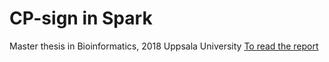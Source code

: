 # CP-sign in Spark

Master thesis in Bioinformatics, 2018
Uppsala University
[To read the report](http://uu.diva-portal.org/smash/record.jsf?dswid=-2303&pid=diva2%3A1248873&c=1&searchType=SIMPLE&language=en&query=inda&af=%5B%5D&aq=%5B%5B%5D%5D&aq2=%5B%5B%5D%5D&aqe=%5B%5D&noOfRows=50&sortOrder=author_sort_asc&sortOrder2=title_sort_asc&onlyFullText=false&sf=all)
